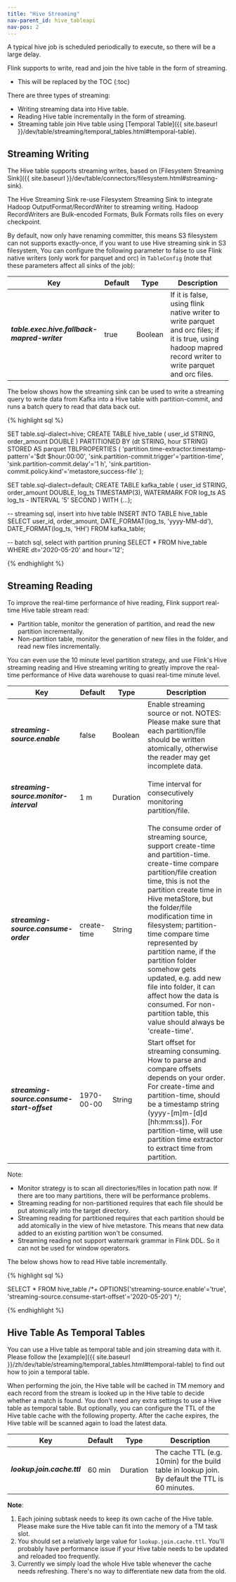 ```yaml
---
title: "Hive Streaming"
nav-parent_id: hive_tableapi
nav-pos: 2
---
```

<!--
Licensed to the Apache Software Foundation (ASF) under one
or more contributor license agreements.  See the NOTICE file
distributed with this work for additional information
regarding copyright ownership.  The ASF licenses this file
to you under the Apache License, Version 2.0 (the
"License"); you may not use this file except in compliance
with the License.  You may obtain a copy of the License at

  http://www.apache.org/licenses/LICENSE-2.0

Unless required by applicable law or agreed to in writing,
software distributed under the License is distributed on an
"AS IS" BASIS, WITHOUT WARRANTIES OR CONDITIONS OF ANY
KIND, either express or implied.  See the License for the
specific language governing permissions and limitations
under the License.
-->

A typical hive job is scheduled periodically to execute, so there will be a large delay.

Flink supports to write, read and join the hive table in the form of streaming.

* This will be replaced by the TOC
{:toc}

There are three types of streaming:

- Writing streaming data into Hive table.
- Reading Hive table incrementally in the form of streaming.
- Streaming table join Hive table using [Temporal Table]({{ site.baseurl }}/dev/table/streaming/temporal_tables.html#temporal-table).

## Streaming Writing

The Hive table supports streaming writes, based on [Filesystem Streaming Sink]({{ site.baseurl }}/dev/table/connectors/filesystem.html#streaming-sink).

The Hive Streaming Sink re-use Filesystem Streaming Sink to integrate Hadoop OutputFormat/RecordWriter to streaming writing.
Hadoop RecordWriters are Bulk-encoded Formats, Bulk Formats rolls files on every checkpoint.

By default, now only have renaming committer, this means S3 filesystem can not supports exactly-once,
if you want to use Hive streaming sink in S3 filesystem, You can configure the following parameter to
false to use Flink native writers (only work for parquet and orc) in `TableConfig` (note that these
parameters affect all sinks of the job):

<table class="table table-bordered">
  <thead>
    <tr>
        <th class="text-left" style="width: 20%">Key</th>
        <th class="text-left" style="width: 15%">Default</th>
        <th class="text-left" style="width: 10%">Type</th>
        <th class="text-left" style="width: 55%">Description</th>
    </tr>
  </thead>
  <tbody>
    <tr>
        <td><h5>table.exec.hive.fallback-mapred-writer</h5></td>
        <td style="word-wrap: break-word;">true</td>
        <td>Boolean</td>
        <td>If it is false, using flink native writer to write parquet and orc files; if it is true, using hadoop mapred record writer to write parquet and orc files.</td>
    </tr>
  </tbody>
</table>

The below shows how the streaming sink can be used to write a streaming query to write data from Kafka into a Hive table with partition-commit,
and runs a batch query to read that data back out. 

{% highlight sql %}

SET table.sql-dialect=hive;
CREATE TABLE hive_table (
  user_id STRING,
  order_amount DOUBLE
) PARTITIONED BY (dt STRING, hour STRING) STORED AS parquet TBLPROPERTIES (
  'partition.time-extractor.timestamp-pattern'='$dt $hour:00:00',
  'sink.partition-commit.trigger'='partition-time',
  'sink.partition-commit.delay'='1 h',
  'sink.partition-commit.policy.kind'='metastore,success-file'
);

SET table.sql-dialect=default;
CREATE TABLE kafka_table (
  user_id STRING,
  order_amount DOUBLE,
  log_ts TIMESTAMP(3),
  WATERMARK FOR log_ts AS log_ts - INTERVAL '5' SECOND
) WITH (...);

-- streaming sql, insert into hive table
INSERT INTO TABLE hive_table SELECT user_id, order_amount, DATE_FORMAT(log_ts, 'yyyy-MM-dd'), DATE_FORMAT(log_ts, 'HH') FROM kafka_table;

-- batch sql, select with partition pruning
SELECT * FROM hive_table WHERE dt='2020-05-20' and hour='12';

{% endhighlight %}

## Streaming Reading

To improve the real-time performance of hive reading, Flink support real-time Hive table stream read:

- Partition table, monitor the generation of partition, and read the new partition incrementally.
- Non-partition table, monitor the generation of new files in the folder, and read new files incrementally.

You can even use the 10 minute level partition strategy, and use Flink's Hive streaming reading and
Hive streaming writing to greatly improve the real-time performance of Hive data warehouse to quasi
real-time minute level.

<table class="table table-bordered">
  <thead>
    <tr>
        <th class="text-left" style="width: 20%">Key</th>
        <th class="text-left" style="width: 15%">Default</th>
        <th class="text-left" style="width: 10%">Type</th>
        <th class="text-left" style="width: 55%">Description</th>
    </tr>
  </thead>
  <tbody>
    <tr>
        <td><h5>streaming-source.enable</h5></td>
        <td style="word-wrap: break-word;">false</td>
        <td>Boolean</td>
        <td>Enable streaming source or not. NOTES: Please make sure that each partition/file should be written atomically, otherwise the reader may get incomplete data.</td>
    </tr>
    <tr>
        <td><h5>streaming-source.monitor-interval</h5></td>
        <td style="word-wrap: break-word;">1 m</td>
        <td>Duration</td>
        <td>Time interval for consecutively monitoring partition/file.</td>
    </tr>
    <tr>
        <td><h5>streaming-source.consume-order</h5></td>
        <td style="word-wrap: break-word;">create-time</td>
        <td>String</td>
        <td>The consume order of streaming source, support create-time and partition-time. create-time compare partition/file creation time, this is not the partition create time in Hive metaStore, but the folder/file modification time in filesystem; partition-time compare time represented by partition name, if the partition folder somehow gets updated, e.g. add new file into folder, it can affect how the data is consumed. For non-partition table, this value should always be 'create-time'.</td>
    </tr>
    <tr>
        <td><h5>streaming-source.consume-start-offset</h5></td>
        <td style="word-wrap: break-word;">1970-00-00</td>
        <td>String</td>
        <td>Start offset for streaming consuming. How to parse and compare offsets depends on your order. For create-time and partition-time, should be a timestamp string (yyyy-[m]m-[d]d [hh:mm:ss]). For partition-time, will use partition time extractor to extract time from partition.</td>
    </tr>
  </tbody>
</table>

Note:

- Monitor strategy is to scan all directories/files in location path now. If there are too many partitions, there will be performance problems.
- Streaming reading for non-partitioned requires that each file should be put atomically into the target directory.
- Streaming reading for partitioned requires that each partition should be add atomically in the view of hive metastore. This means that new data added to an existing partition won't be consumed.
- Streaming reading not support watermark grammar in Flink DDL. So it can not be used for window operators.

The below shows how to read Hive table incrementally. 

{% highlight sql %}

SELECT * FROM hive_table /*+ OPTIONS('streaming-source.enable'='true', 'streaming-source.consume-start-offset'='2020-05-20') */;

{% endhighlight %}

## Hive Table As Temporal Tables

You can use a Hive table as temporal table and join streaming data with it. Please follow
the [example]({{ site.baseurl }}/zh/dev/table/streaming/temporal_tables.html#temporal-table) to find out how to join a
temporal table.

When performing the join, the Hive table will be cached in TM memory and each record from the stream
is looked up in the Hive table to decide whether a match is found. You don't need any extra settings to use a Hive table
as temporal table. But optionally, you can configure the TTL of the Hive table cache with the following
property. After the cache expires, the Hive table will be scanned again to load the latest data.

<table class="table table-bordered">
  <thead>
    <tr>
        <th class="text-left" style="width: 20%">Key</th>
        <th class="text-left" style="width: 15%">Default</th>
        <th class="text-left" style="width: 10%">Type</th>
        <th class="text-left" style="width: 55%">Description</th>
    </tr>
  </thead>
  <tbody>
    <tr>
        <td><h5>lookup.join.cache.ttl</h5></td>
        <td style="word-wrap: break-word;">60 min</td>
        <td>Duration</td>
        <td>The cache TTL (e.g. 10min) for the build table in lookup join. By default the TTL is 60 minutes.</td>
    </tr>
  </tbody>
</table>

**Note**:
1. Each joining subtask needs to keep its own cache of the Hive table. Please make sure the Hive table can fit into
the memory of a TM task slot.
2. You should set a relatively large value for `lookup.join.cache.ttl`. You'll probably have performance issue if
your Hive table needs to be updated and reloaded too frequently.
3. Currently we simply load the whole Hive table whenever the cache needs refreshing. There's no way to differentiate
new data from the old.
